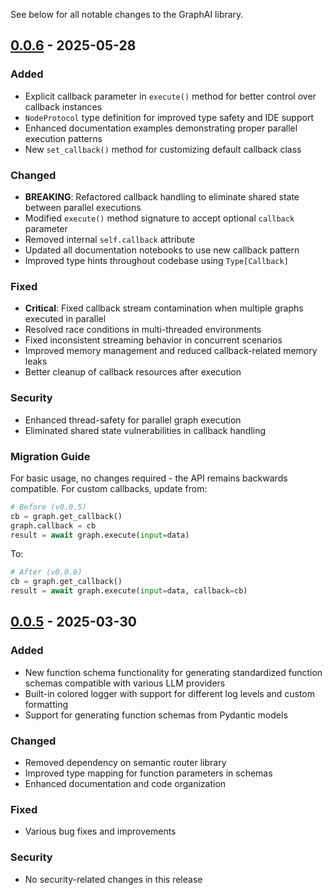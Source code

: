 See below for all notable changes to the GraphAI library.

## [0.0.6] - 2025-05-28

### Added
- Explicit callback parameter in `execute()` method for better control over callback instances
- `NodeProtocol` type definition for improved type safety and IDE support
- Enhanced documentation examples demonstrating proper parallel execution patterns
- New `set_callback()` method for customizing default callback class

### Changed
- **BREAKING**: Refactored callback handling to eliminate shared state between parallel executions
- Modified `execute()` method signature to accept optional `callback` parameter
- Removed internal `self.callback` attribute
- Updated all documentation notebooks to use new callback pattern
- Improved type hints throughout codebase using `Type[Callback]`

### Fixed
- **Critical**: Fixed callback stream contamination when multiple graphs executed in parallel
- Resolved race conditions in multi-threaded environments
- Fixed inconsistent streaming behavior in concurrent scenarios
- Improved memory management and reduced callback-related memory leaks
- Better cleanup of callback resources after execution

### Security
- Enhanced thread-safety for parallel graph execution
- Eliminated shared state vulnerabilities in callback handling

### Migration Guide
For basic usage, no changes required - the API remains backwards compatible.
For custom callbacks, update from:
```python
# Before (v0.0.5)
cb = graph.get_callback()
graph.callback = cb
result = await graph.execute(input=data)
```
To:
```python
# After (v0.0.6)
cb = graph.get_callback()
result = await graph.execute(input=data, callback=cb)
```

## [0.0.5] - 2025-03-30

### Added
- New function schema functionality for generating standardized function schemas compatible with various LLM providers
- Built-in colored logger with support for different log levels and custom formatting
- Support for generating function schemas from Pydantic models

### Changed
- Removed dependency on semantic router library
- Improved type mapping for function parameters in schemas
- Enhanced documentation and code organization

### Fixed
- Various bug fixes and improvements

### Security
- No security-related changes in this release

[0.0.6]: https://github.com/aurelio-labs/graphai/compare/v0.0.5...v0.0.6
[0.0.5]: https://github.com/aurelio-labs/graphai/compare/v0.0.4...v0.0.5
[0.0.4]: https://github.com/aurelio-labs/graphai/compare/v0.0.3...v0.0.4
[0.0.3]: https://github.com/aurelio-labs/graphai/compare/v0.0.2...v0.0.3
[0.0.2]: https://github.com/aurelio-labs/graphai/compare/v0.0.1...v0.0.2
[0.0.1]: https://github.com/aurelio-labs/graphai/releases/tag/v0.0.1